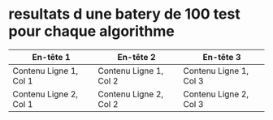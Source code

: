 # resultats d une batery de 100 test pour chaque algorithme

| En-tête 1 | En-tête 2 | En-tête 3 |
|---|---|---|
| Contenu Ligne 1, Col 1 | Contenu Ligne 1, Col 2 | Contenu Ligne 1, Col 3 |
| Contenu Ligne 2, Col 1 | Contenu Ligne 2, Col 2 | Contenu Ligne 2, Col 3 |
